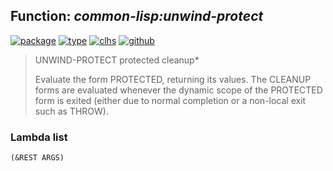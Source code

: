 ## Function: ***common-lisp:unwind-protect***
[![package](https://img.shields.io/badge/Package-COMMON--LISP-5f9ea0.svg?style=social&colorA=999999)](../) [![type](https://img.shields.io/badge/Type-Function-5f9ea0.svg?style=social&colorA=999999)](../#function) [![clhs](https://img.shields.io/badge/CLHS-UNWIND--PROTECT-5f9ea0.svg?style=social&colorA=999999)](http://www.lispworks.com/documentation/HyperSpec/Body/s_unwind.htm) [![github](https://img.shields.io/badge/GitHub-View_the_source-5f9ea0.svg?style=social&colorA=999999&logo=github)](https://github.com/sbcl/sbcl/blob/master/src/compiler/info-functions.lisp/) 

> UNWIND-PROTECT protected cleanup*
> 
> Evaluate the form PROTECTED, returning its values. The CLEANUP forms are
> evaluated whenever the dynamic scope of the PROTECTED form is exited (either
> due to normal completion or a non-local exit such as THROW).

### Lambda list
```
(&REST ARGS)
```
